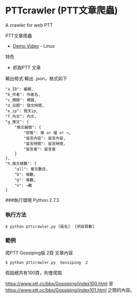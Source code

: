 # PTTcrawler (PTT文章爬蟲)

A crawler for web PTT 

PTT文章爬蟲
* [Demo Video](https://www.youtube.com/watch?v=qq3kuDU3k50&feature=youtu.be) - Linux

特色
* 抓取PTT 文章

輸出格式
    輸出 .json，格式如下
 

    "a_ID": 編號,
    "b_作者": 作者名,
    "c_標題": 標題,
    "d_日期": 發文時間,
    "e_ip": 發文ip,
    "f_內文": 內文,
    "g_推文": {
        "推文編號": {
            "狀態": 推 or 噓 or →,
            "留言內容": 留言內容,
            "留言時間": 留言時間,
            "留言者": 留言者
        }
    },
    "h_推文總數": {
        "all": 推文數目,
        "b": 噓數,
        "g": 推數,
        "n": →數
    }
    
    
###執行環境
Python 2.7.3

### 執行方法

    $ python pttcrawler.py [版名]  [抓取頁數]
    
### 範例
  爬PTT Gossiping版 2頁 文章內容

    $ python pttcrawler.py  Gossiping  2
    
  假設總共有100頁，則會爬取
  
  https://www.ptt.cc/bbs/Gossiping/index100.html 至 https://www.ptt.cc/bbs/Gossiping/index101.html 之間的內容。
    
